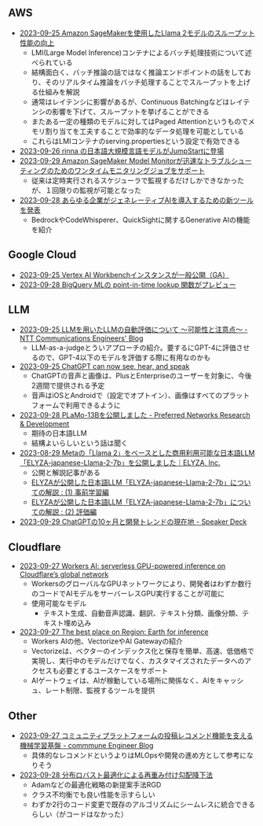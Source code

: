 ## AWS

- [2023-09-25 Amazon SageMakerを使用したLlama 2モデルのスループット性能の向上](https://aws.amazon.com/jp/blogs/machine-learning/improve-throughput-performance-of-llama-2-models-using-amazon-sagemaker/)
  - LMI(Large Model Inference)コンテナによるバッチ処理技術について述べられている
  - 結構面白く、バッチ推論の話ではなく推論エンドポイントの話をしており、そのリアルタイム推論をバッチ処理することでスループットを上げる仕組みを解説
  - 通常はレイテンシに影響があるが、Continuous Batchingなどはレイテンシの影響を下げて、スループットを挙げることができる
  - またある一定の種類のモデルに対してはPaged Attentionというものでメモリ割り当てを工夫することで効率的なデータ処理を可能としている
  - これらはLMIコンテナのserving.propertiesという設定で有効できる
- [2023-09-26 rinna の日本語大規模言語モデルがJumpStartに登場](https://aws.amazon.com/jp/blogs/news/generative-ai-rinna-japanese-llm-on-amazon-sagemaker-jumpstart/)
- [2023-09-29 Amazon SageMaker Model Monitorが迅速なトラブルシューティングのためのワンタイムモニタリングジョブをサポート](https://aws.amazon.com/jp/about-aws/whats-new/2023/09/amazon-sagemaker-model-monitor-one-time-monitoring-jobs/)
  - 従来は定時実行されるスケジューラで監視するだけしかできなかったが、１回限りの監視が可能となった
- [2023-09-28 あらゆる企業がジェネレーティブAIを導入するための新ツールを発表](https://aws.amazon.com/jp/blogs/machine-learning/announcing-new-tools-to-help-every-business-embrace-generative-ai/)
  - BedrockやCodeWhisperer、QuickSightに関するGenerative AIの機能を紹介

## Google Cloud

- [2023-09-25 Vertex AI Workbenchインスタンスが一般公開（GA）](https://cloud.google.com/vertex-ai/docs/release-notes?hl=en#September_25_2023)
- [2023-09-28 BigQuery MLの point-in-time lookup 関数がプレビュー](https://cloud.google.com/bigquery/docs/release-notes#September_28_2023)

## LLM

- [2023-09-25 LLMを用いたLLMの自動評価について 〜可能性と注意点〜 - NTT Communications Engineers' Blog](https://engineers.ntt.com/entry/2023/09/25/091245)
  - LLM-as-a-judgeとういアプローチの紹介。要するにGPT-4に評価させるので、GPT-4以下のモデルを評価する際に有用なのかも
- [2023-09-25 ChatGPT can now see, hear, and speak](https://openai.com/blog/chatgpt-can-now-see-hear-and-speak)
  - ChatGPTの音声と画像は、PlusとEnterpriseのユーザーを対象に、今後2週間で提供される予定
  - 音声はiOSとAndroidで（設定でオプトイン）、画像はすべてのプラットフォームで利用できるように
- [2023-09-28 PLaMo-13Bを公開しました - Preferred Networks Research & Development](https://tech.preferred.jp/ja/blog/llm-plamo/)
  - 期待の日本語LLM
  - 結構よいらしいという話は聞く
- [2023-08-29 Metaの「Llama 2」をベースとした商用利用可能な日本語LLM「ELYZA-japanese-Llama-2-7b」を公開しました｜ELYZA, Inc.](https://note.com/elyza/n/na405acaca130)
  - 公開と解説記事がある
  - [ELYZAが公開した日本語LLM「ELYZA-japanese-Llama-2-7b」についての解説 : (1) 事前学習編](https://zenn.dev/elyza/articles/2fd451c944649d)
  - [ELYZAが公開した日本語LLM「ELYZA-japanese-Llama-2-7b」についての解説 : (2) 評価編](https://zenn.dev/elyza/articles/5e7d9373c32a98)
- [2023-09-29 ChatGPTの10ヶ月と開発トレンドの現在地 - Speaker Deck](https://speakerdeck.com/hirosatogamo/chatgptno10keyue-tokai-fa-torendonoxian-zai-di)

## Cloudflare

- [2023-09-27 Workers AI: serverless GPU-powered inference on Cloudflare’s global network](https://blog.cloudflare.com/workers-ai/)
  - WorkersのグローバルなGPUネットワークにより、開発者はわずか数行のコードでAIモデルをサーバーレスGPU実行することが可能に
  - 使用可能なモデル
    - テキスト生成、自動音声認識、翻訳、テキスト分類、画像分類、テキスト埋め込み
- [2023-09-27 The best place on Region: Earth for inference](https://blog.cloudflare.com/best-place-region-earth-inference/)
  - Workers AIの他、VectorizeやAI Gatewayの紹介
  - Vectorizeは、ベクターのインデックス化と保存を簡単、高速、低価格で実現し、実行中のモデルだけでなく、カスタマイズされたデータへのアクセスも必要とするユースケースをサポート
  - AIゲートウェイは、AIが稼動している場所に関係なく、AIをキャッシュ、レート制限、監視するツールを提供

## Other

- [2023-09-27 コミュニティプラットフォームの投稿レコメンド機能を支える機械学習基盤 - commmune Engineer Blog](https://tech.commmune.jp/entry/2023/09/27/173000)
  - 具体的なレコメンドというよりはMLOpsや開発の進め方として参考になりそう
- [2023-09-28 分布ロバスト最適化による再重み付け勾配降下法](https://blog.research.google/2023/09/re-weighted-gradient-descent-via.html)
  - Adamなどの最適化戦略の新提案手法RGD
  - クラス不均衡でも良い性能を示すらしい
  - わずか2行のコード変更で既存のアルゴリズムにシームレスに統合できるらしい（がコードはなかった）
